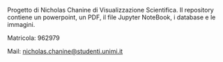 Progetto di Nicholas Chanine di Visualizzazione Scientifica.
Il repository contiene un powerpoint, un PDF, il file Jupyter NoteBook, i database e le immagini.

Matricola: 962979

Mail: nicholas.chanine@studenti.unimi.it
